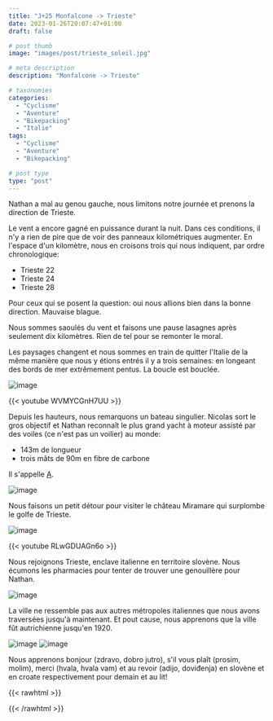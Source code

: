 ```yaml
---
title: "J+25 Monfalcone -> Trieste"
date: 2023-01-26T20:07:47+01:00
draft: false

# post thumb
image: "images/post/trieste_soleil.jpg"

# meta description
description: "Monfalcone -> Trieste"

# taxonomies
categories:
  - "Cyclisme" 
  - "Aventure" 
  - "Bikepacking"
  - "Italie" 
tags:
  - "Cyclisme" 
  - "Aventure" 
  - "Bikepacking"

# post type
type: "post"
---
```


Nathan a mal au genou gauche, nous limitons notre journée et prenons la direction de Trieste. 

Le vent a encore gagné en puissance durant la nuit. Dans ces conditions, il n'y a rien de pire que de voir des panneaux kilométriques augmenter. En l'espace d'un kilomètre, nous en croisons trois qui nous indiquent, par ordre chronologique:

- Trieste 22
- Trieste 24
- Trieste 28

Pour ceux qui se posent la question: oui nous allions bien dans la bonne direction. Mauvaise blague. 

Nous sommes saoulés du vent et faisons une pause lasagnes après seulement dix kilomètres. Rien de tel pour se remonter le moral. 

Les paysages changent et nous sommes en train de quitter l'Italie de la même manière que nous y étions entrés il y a trois semaines: en longeant des bords de mer extrêmement pentus. La boucle est bouclée. 

![image](../../images/post/trieste_loup.jpg)

{{< youtube WVMYCGnH7UU >}}

Depuis les hauteurs, nous remarquons un bateau singulier. Nicolas sort le gros objectif et Nathan reconnaît le plus grand yacht à moteur assisté par des voiles (ce n'est pas un voilier) au monde:
- 143m de longueur 
- trois mâts de 90m en fibre de carbone

Il s'appelle [A](https://fr.m.wikipedia.org/wiki/A_(yacht_%C3%A0_voile)). 

![image](../../images/post/trieste_bateau.jpg)

Nous faisons un petit détour pour visiter le château Miramare qui surplombe le golfe de Trieste. 

![image](../../images/post/trieste_velos.jpg)

{{< youtube RLwGDUAGn6o >}}

Nous rejoignons Trieste, enclave italienne en territoire slovène. Nous écumons les pharmacies pour tenter de trouver une genouillère pour Nathan. 

![image](../../images/post/trieste_phare.jpg)

La ville ne ressemble pas aux autres métropoles italiennes que nous avons traversées jusqu'à maintenant. Et pout cause, nous apprenons que la ville fût autrichienne jusqu'en 1920.

![image](../../images/post/trieste_temple.jpg)
![image](../../images/post/trieste_place.jpg)

Nous apprenons bonjour (zdravo, dobro jutro), s'il vous plaît (prosim, molim), merci (hvala, hvala vam) et au revoir (adijo, doviđenja) en slovène et en croate respectivement pour demain et au lit! 

{{< rawhtml >}} 
<div class="strava-embed-placeholder" data-embed-type="activity" data-embed-id="8456503605"></div><script src="https://strava-embeds.com/embed.js"></script>
{{< /rawhtml >}}
